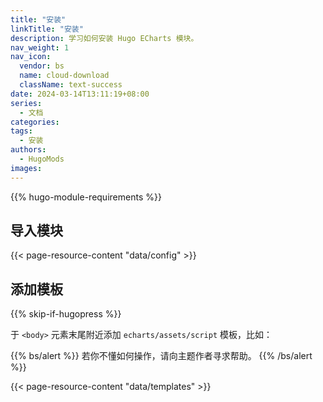 ```yaml
---
title: "安装"
linkTitle: "安装"
description: 学习如何安装 Hugo ECharts 模块。
nav_weight: 1
nav_icon:
  vendor: bs
  name: cloud-download
  className: text-success
date: 2024-03-14T13:11:19+08:00
series:
  - 文档
categories:
tags:
  - 安装
authors:
  - HugoMods
images:
---
```


{{% hugo-module-requirements %}}

## 导入模块

{{< page-resource-content "data/config" >}}

## 添加模板

{{% skip-if-hugopress %}}

于  `<body>` 元素末尾附近添加 `echarts/assets/script` 模板，比如：

{{% bs/alert %}}
若你不懂如何操作，请向主题作者寻求帮助。
{{% /bs/alert %}}

{{< page-resource-content "data/templates" >}}
